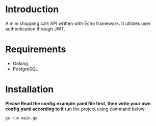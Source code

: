 # Introduction
A mini shopping cart API written with Echo framework. It utilizes user authentication through JWT.

# Requirements
- Golang
- PostgreSQL

# Installation 
**Please Read the config.example.yaml file first, then write your own config.yaml according to it**
run the project using command below:
```
go run main.go
```
